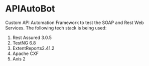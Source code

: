 # APIAutoBot
Custom API Automation Framework to test the SOAP and Rest Web Services. 
The following tech stack is being used: 
1. Rest Assured 3.0.5 
2. TestNG 6.8
3. ExtentReports2.41.2
4. Apache CXF
5. Axis 2

